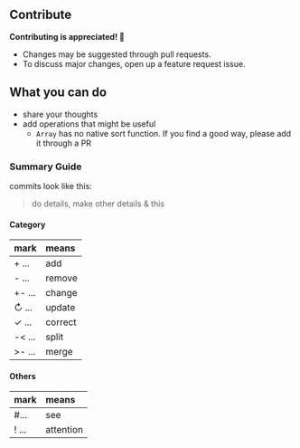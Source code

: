 ## Contribute

**Contributing is appreciated! 💙**

- Changes may be suggested through pull requests.
- To discuss major changes, open up a feature request issue.

## What you can do

- share your thoughts
- add operations that might be useful
    - `Array` has no native sort function. If you find a good way, please add it through a PR

### Summary Guide

commits look like this:
> do details, make other details & this

#### Category
| mark     | means   |
| :------- | :------ |
| + ...    | add     |
| - ...    | remove  |
| +- ...   | change  |
| ↻ ...    | update  |
| ✓ ...    | correct |
| -< ...   | split   |
| >- ...   | merge   |

#### Others
| mark        | means         |
| :---------- | :------------ |
| #...        | see           |
| ! ...       | attention     |

